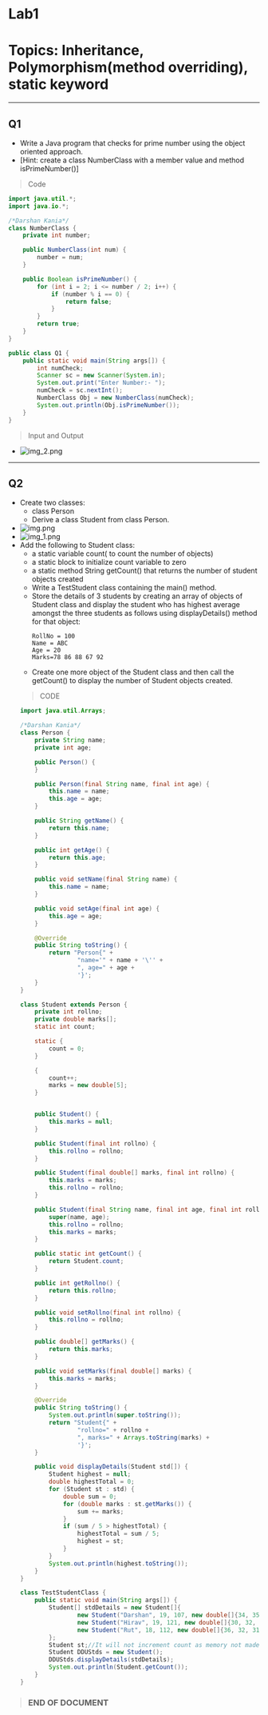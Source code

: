 # Lab1

# Topics: Inheritance, Polymorphism(method overriding), static keyword

---

## Q1

- Write a Java program that checks for prime number using the object oriented approach.
- \[Hint: create a class NumberClass with a member value and method isPrimeNumber()]

> Code

```java
import java.util.*;
import java.io.*;

/*Darshan Kania*/
class NumberClass {
    private int number;

    public NumberClass(int num) {
        number = num;
    }

    public Boolean isPrimeNumber() {
        for (int i = 2; i <= number / 2; i++) {
            if (number % i == 0) {
                return false;
            }
        }
        return true;
    }
}

public class Q1 {
    public static void main(String args[]) {
        int numCheck;
        Scanner sc = new Scanner(System.in);
        System.out.print("Enter Number:- ");
        numCheck = sc.nextInt();
        NumberClass Obj = new NumberClass(numCheck);
        System.out.println(Obj.isPrimeNumber());
    }
}
```

> Input and Output

- ![img_2.png](img_2.png)

---

## Q2

- Create two classes:
    - class Person
    - Derive a class Student from class Person.
- ![img.png](img.png)
- ![img_1.png](img_1.png)
- Add the following to Student class:
    - a static variable count( to count the number of objects)
    - a static block to initialize count variable to zero
    - a static method String getCount() that returns the number of student objects created
    - Write a TestStudent class containing the main() method.
    - Store the details of 3 students by creating an array of objects of Student class and display
      the student who has highest average amongst the three students as follows using
      displayDetails() method for that object:
      ```text e.g.
      RollNo = 100
      Name = ABC
      Age = 20
      Marks=78 86 88 67 92
      ```
    - Create one more object of the Student class and then call the getCount() to display the
      number of Student objects created.
    > CODE
    ```java
    import java.util.Arrays;
    
    /*Darshan Kania*/
    class Person {
        private String name;
        private int age;
    
        public Person() {
        }
    
        public Person(final String name, final int age) {
            this.name = name;
            this.age = age;
        }
    
        public String getName() {
            return this.name;
        }
    
        public int getAge() {
            return this.age;
        }
    
        public void setName(final String name) {
            this.name = name;
        }
    
        public void setAge(final int age) {
            this.age = age;
        }
    
        @Override
        public String toString() {
            return "Person{" +
                    "name='" + name + '\'' +
                    ", age=" + age +
                    '}';
        }
    }
    
    class Student extends Person {
        private int rollno;
        private double marks[];
        static int count;
    
        static {
            count = 0;
        }
    
        {
            count++;
            marks = new double[5];
        }
    
    
        public Student() {
            this.marks = null;
        }
    
        public Student(final int rollno) {
            this.rollno = rollno;
        }
    
        public Student(final double[] marks, final int rollno) {
            this.marks = marks;
            this.rollno = rollno;
        }
    
        public Student(final String name, final int age, final int rollno, final double[] marks) {
            super(name, age);
            this.rollno = rollno;
            this.marks = marks;
        }
    
        public static int getCount() {
            return Student.count;
        }
    
        public int getRollno() {
            return this.rollno;
        }
    
        public void setRollno(final int rollno) {
            this.rollno = rollno;
        }
    
        public double[] getMarks() {
            return this.marks;
        }
    
        public void setMarks(final double[] marks) {
            this.marks = marks;
        }
    
        @Override
        public String toString() {
            System.out.println(super.toString());
            return "Student{" +
                    "rollno=" + rollno +
                    ", marks=" + Arrays.toString(marks) +
                    '}';
        }
    
        public void displayDetails(Student std[]) {
            Student highest = null;
            double highestTotal = 0;
            for (Student st : std) {
                double sum = 0;
                for (double marks : st.getMarks()) {
                    sum += marks;
                }
                if (sum / 5 > highestTotal) {
                    highestTotal = sum / 5;
                    highest = st;
                }
            }
            System.out.println(highest.toString());
        }
    }
    
    class TestStudentClass {
        public static void main(String args[]) {
            Student[] stdDetails = new Student[]{
                    new Student("Darshan", 19, 107, new double[]{34, 35, 36, 32, 30}),
                    new Student("Hirav", 19, 121, new double[]{30, 32, 34, 35, 32}),
                    new Student("Rut", 18, 112, new double[]{36, 32, 31, 30, 30})
            };
            Student st;//It will not increment count as memory not made.
            Student DDUStds = new Student();
            DDUStds.displayDetails(stdDetails);
            System.out.println(Student.getCount());
        }
    }
    ```
> ### END OF DOCUMENT